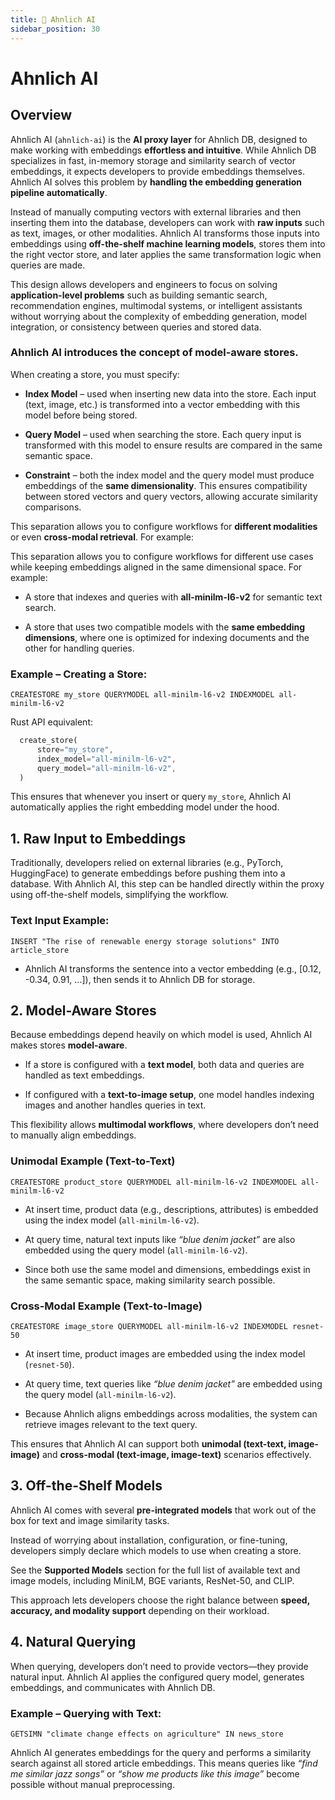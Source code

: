```yaml
---
title: 🤖 Ahnlich AI
sidebar_position: 30
---
```


# Ahnlich AI

## Overview

Ahnlich AI (`ahnlich-ai`) is the **AI proxy layer** for Ahnlich DB, designed to make working with embeddings **effortless and intuitive**. While Ahnlich DB specializes in fast, in-memory storage and similarity search of vector embeddings, it expects developers to provide embeddings themselves. Ahnlich AI solves this problem by **handling the embedding generation pipeline automatically**.

Instead of manually computing vectors with external libraries and then inserting them into the database, developers can work with **raw inputs** such as text, images, or other modalities. Ahnlich AI transforms those inputs into embeddings using **off-the-shelf machine learning models**, stores them into the right vector store, and later applies the same transformation logic when queries are made.

This design allows developers and engineers to focus on solving **application-level problems** such as building semantic search, recommendation engines, multimodal systems, or intelligent assistants without worrying about the complexity of embedding generation, model integration, or consistency between queries and stored data.

### Ahnlich AI introduces the concept of model-aware stores.
When creating a store, you must specify:
- **Index Model** – used when inserting new data into the store. Each input (text, image, etc.) is transformed into a vector embedding with this model before being stored.

- **Query Model** – used when searching the store. Each query input is transformed with this model to ensure results are compared in the same semantic space.

- **Constraint** – both the index model and the query model must produce embeddings of the **same dimensionality**. This ensures compatibility between stored vectors and query vectors, allowing accurate similarity comparisons.

This separation allows you to configure workflows for **different modalities** or even **cross-modal retrieval**. For example:

This separation allows you to configure workflows for different use cases while keeping embeddings aligned in the same dimensional space. For example:
- A store that indexes and queries with **all-minilm-l6-v2** for semantic text search.

- A store that uses two compatible models with the **same embedding dimensions**, where one is optimized for indexing documents and the other for handling queries.

### Example – Creating a Store:

```
CREATESTORE my_store QUERYMODEL all-minilm-l6-v2 INDEXMODEL all-minilm-l6-v2
```

Rust API equivalent:

``` rust
  create_store(
      store="my_store",
      index_model="all-minilm-l6-v2",
      query_model="all-minilm-l6-v2",
  )
```

This ensures that whenever you insert or query `my_store`, Ahnlich AI automatically applies the right embedding model under the hood.

## 1. Raw Input to Embeddings

Traditionally, developers relied on external libraries (e.g., PyTorch, HuggingFace) to generate embeddings before pushing them into a database. With Ahnlich AI, this step can be handled directly within the proxy using off-the-shelf models, simplifying the workflow.

### Text Input Example:

```
INSERT "The rise of renewable energy storage solutions" INTO article_store
```

- Ahnlich AI transforms the sentence into a vector embedding (e.g., [0.12, -0.34, 0.91, ...]), then sends it to Ahnlich DB for storage.

## 2. Model-Aware Stores
Because embeddings depend heavily on which model is used, Ahnlich AI makes stores **model-aware**.

- If a store is configured with a **text model**, both data and queries are handled as text embeddings.

- If configured with a **text-to-image setup**, one model handles indexing images and another handles queries in text.


This flexibility allows **multimodal workflows**, where developers don’t need to manually align embeddings.

### Unimodal Example (Text-to-Text)

```
CREATESTORE product_store QUERYMODEL all-minilm-l6-v2 INDEXMODEL all-minilm-l6-v2
```

- At insert time, product data (e.g., descriptions, attributes) is embedded using the index model (`all-minilm-l6-v2`).

- At query time, natural text inputs like *“blue denim jacket”* are also embedded using the query model (`all-minilm-l6-v2`).

- Since both use the same model and dimensions, embeddings exist in the same semantic space, making similarity search possible.

### Cross-Modal Example (Text-to-Image)

```
CREATESTORE image_store QUERYMODEL all-minilm-l6-v2 INDEXMODEL resnet-50
```

- At insert time, product images are embedded using the index model (`resnet-50`).

- At query time, text queries like *“blue denim jacket”* are embedded using the query model (`all-minilm-l6-v2`).

- Because Ahnlich aligns embeddings across modalities, the system can retrieve images relevant to the text query.

This ensures that Ahnlich AI can support both **unimodal (text-text, image-image)** and **cross-modal (text-image, image-text)** scenarios effectively.

## 3. Off-the-Shelf Models

Ahnlich AI comes with several **pre-integrated models** that work out of the box for text and image similarity tasks.

Instead of worrying about installation, configuration, or fine-tuning, developers simply declare which models to use when creating a store.

See the **Supported Models** section for the full list of available text and image models, including MiniLM, BGE variants, ResNet-50, and CLIP.

This approach lets developers choose the right balance between **speed, accuracy, and modality support** depending on their workload.

## 4. Natural Querying

When querying, developers don’t need to provide vectors—they provide natural input. Ahnlich AI applies the configured query model, generates embeddings, and communicates with Ahnlich DB.

### Example – Querying with Text:

```
GETSIMN "climate change effects on agriculture" IN news_store
```

Ahnlich AI generates embeddings for the query and performs a similarity search against all stored article embeddings.
This means queries like *“find me similar jazz songs”* or *“show me products like this image”* become possible without manual preprocessing.
